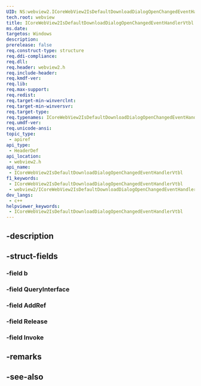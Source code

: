```yaml
---
UID: NS:webview2.ICoreWebView2IsDefaultDownloadDialogOpenChangedEventHandlerVtbl
tech.root: webview
title: ICoreWebView2IsDefaultDownloadDialogOpenChangedEventHandlerVtbl
ms.date: 
targetos: Windows
description: 
prerelease: false
req.construct-type: structure
req.ddi-compliance: 
req.dll: 
req.header: webview2.h
req.include-header: 
req.kmdf-ver: 
req.lib: 
req.max-support: 
req.redist: 
req.target-min-winverclnt: 
req.target-min-winversvr: 
req.target-type: 
req.typenames: ICoreWebView2IsDefaultDownloadDialogOpenChangedEventHandlerVtbl
req.umdf-ver: 
req.unicode-ansi: 
topic_type:
 - apiref
api_type:
 - HeaderDef
api_location:
 - webview2.h
api_name:
 - ICoreWebView2IsDefaultDownloadDialogOpenChangedEventHandlerVtbl
f1_keywords:
 - ICoreWebView2IsDefaultDownloadDialogOpenChangedEventHandlerVtbl
 - webview2/ICoreWebView2IsDefaultDownloadDialogOpenChangedEventHandlerVtbl
dev_langs:
 - c++
helpviewer_keywords:
 - ICoreWebView2IsDefaultDownloadDialogOpenChangedEventHandlerVtbl
---
```


## -description

## -struct-fields

### -field b

### -field QueryInterface

### -field AddRef

### -field Release

### -field Invoke

## -remarks

## -see-also

